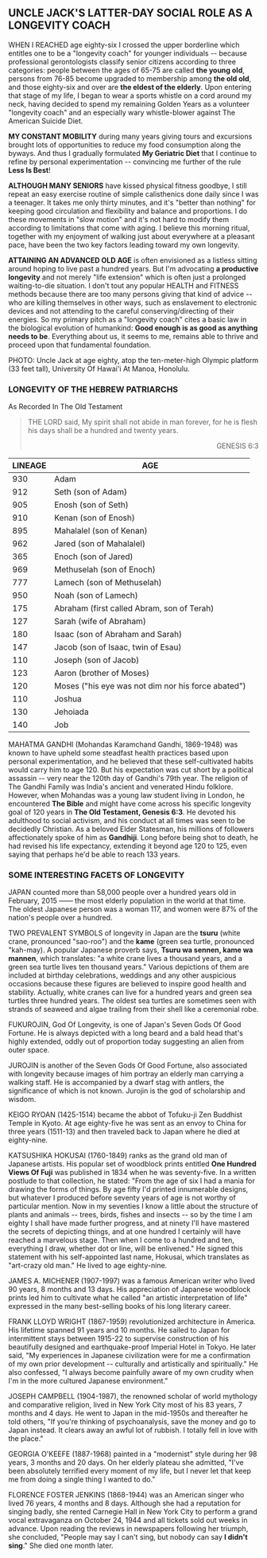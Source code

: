 <style>
blockquote > footer {
    float: right;
}

blockquote:after { 
   content: '.'; 
   visibility: hidden; 
   display: block; 
   height: 0; 
   clear: both;
}

table {
    width: 100%;
}

</style>

## UNCLE JACK'S LATTER-DAY SOCIAL ROLE AS A LONGEVITY COACH

<main>

WHEN I REACHED age eighty-six I crossed the upper borderline which entitles one to be a "longevity coach" for younger individuals -- because professional gerontologists classify senior citizens according to three categories: people between the ages of 65-75 are called __the young old__, persons from 76-85 become upgraded to membership among __the old old__, and those eighty-six and over are __the eldest of the elderly__. Upon entering that stage of my life, I began to wear a sports whistle on a cord around my neck, having decided to spend my remaining Golden Years as a volunteer "longevity coach" and an especially wary whistle-blower against The American Suicide Diet.

**MY CONSTANT MOBILITY** during many years giving tours and excursions brought lots of opportunities to reduce my food consumption along the byways. And thus I gradually formulated **My Geriatric Diet** that I continue to refine by personal experimentation -- convincing me further of the rule __Less Is Best__!

**ALTHOUGH MANY SENIORS** have kissed physical fitness goodbye, I still repeat an easy exercise routine of simple calisthenics done daily since I was a teenager. It takes me only thirty minutes, and it's "better than nothing" for keeping good circulation and flexibility and balance and proportions. I do these movements in "slow motion" and it's not hard to modify them according to limitations that come with aging. I believe this morning ritual, together with my enjoyment of walking just about everywhere at a pleasant pace, have been the two key factors leading toward my own longevity.

**ATTAINING AN ADVANCED OLD AGE** is often envisioned as a listless sitting around hoping to live past a hundred years. But I'm advocating __a productive longevity__ and not merely "life extension" which is often just a prolonged waiting-to-die situation. I don't tout any popular HEALTH and FITNESS methods because there are too many persons giving that kind of advice -- who are killing themselves in other ways, such as enslavement to electronic devices and not attending to the careful conserving/directing of their energies. So my primary pitch as a "longevity coach" cites a basic law in the biological evolution of humankind: __Good enough is as good as anything needs to be__. Everything about us, it seems to me, remains able to thrive and proceed upon that fundamental foundation.

PHOTO: Uncle Jack at age eighty, atop the ten-meter-high Olympic platform (33 feet tall), University Of Hawai'i At Manoa, Honolulu.

<div class="centered">

### LONGEVITY OF THE HEBREW PATRIARCHS 
As Recorded In The Old Testament 

</div>

<blockquote>

THE LORD said, My spirit shall not abide in man forever, for he is flesh his days shall be a hundred and twenty years.

<footer>GENESIS 6:3</footer>
</blockquote>

<table>
<thead>
<tr>
<th>LINEAGE</th> <th>AGE</th>
</tr>
</thead>

<tr>
<td>930</td> <td>Adam</td>
</tr>

<tr>
<td>912</td> <td>Seth (son of Adam)</td>
</tr>

<tr>
<td>905</td> <td>Enosh (son of Seth)</td>
</tr>

<tr>
<td>910</td> <td>Kenan (son of Enosh)</td>
</tr>

<tr>
<td>895</td> <td>Mahalalel (son of Kenan)</td>
</tr>

<tr>
<td>962</td> <td>Jared (son of Mahalalel)</td>
</tr>

<tr>
<td>365</td> <td>Enoch (son of Jared)</td>
</tr>

<tr>
<td>969</td> <td>Methuselah (son of Enoch)</td>
</tr>

<tr>
<td>777</td> <td>Lamech (son of Methuselah)</td>
</tr>

<tr>
<td>950</td> <td>Noah (son of Lamech)</td>
</tr>

<tr>
<td>175</td> <td>Abraham (first called Abram, son of Terah)</td>
</tr>

<tr>
<td>127</td> <td>Sarah (wife of Abraham)</td>
</tr>

<tr>
<td>180</td> <td>Isaac (son of Abraham and Sarah)</td>
</tr>

<tr>
<td>147</td> <td>Jacob (son of Isaac, twin of Esau)</td>
</tr>
<tr>
<td>110</td> <td>Joseph (son of Jacob)</td>
</tr>

<tr>
<td>123</td> <td>Aaron (brother of Moses)</td>
</tr>

<tr>
<td>120</td> <td>Moses ("his eye was not dim nor his force abated")</td>
</tr>

<tr>
<td>110</td> <td>Joshua</td>
</tr>

<tr>
<td>130</td> <td>Jehoiada</td>
</tr>

<tr>
<td>140</td> <td>Job</td>
</tr>

</table>

<!-- four open circles -->

MAHATMA GANDHI (Mohandas Karamchand Gandhi, 1869-1948) was known to have upheld some steadfast health practices based upon personal experimentation, and he believed that these self-cultivated habits would carry him to age 120. But his expectation was cut short by a political assassin -- very near the 120th day of Gandhi's 79th year. The religion of The Gandhi Family was India's ancient and venerated Hindu folklore. However, when Mohandas was a young law student living in London, he encountered __The Bible__ and might have come across his specific longevity goal of 120 years in __The Old Testament, Genesis 6:3__. He devoted his adulthood to social activism, and his conduct at all times was seen to be decidedly Christian. As a beloved Elder Statesman, his millions of followers affectionately spoke of him as __Gandhiji__. Long before being shot to death, he had revised his life expectancy, extending it beyond age 120 to 125, even saying that perhaps he'd be able to reach 133 years. ​
​
### SOME INTERESTING FACETS OF LONGEVITY

JAPAN counted more than 58,000 people over a hundred years old in February, 2015 —— the most elderly population in the world at that time. The oldest Japanese person was a woman 117, and women were 87% of the nation's people over a hundred.

TWO PREVALENT SYMBOLS of longevity in Japan are the __tsuru__ (white crane, pronounced "sao-roo") and the __kame__ (green sea turtle, pronounced "kah-may). A popular Japanese proverb says, __Tsuru wa sennen, kame wa mannen__, which translates: "a white crane lives a thousand years, and a green sea turtle lives ten thousand years." Various depictions of them are included at birthday celebrations, weddings and any other auspicious occasions because these figures are believed to inspire good health and stability. Actually, white cranes can live for a hundred years and green sea turtles three hundred years. The oldest sea turtles are sometimes seen with strands of seaweed and algae trailing from their shell like a ceremonial robe.

FUKUROJIN, God Of Longevity, is one of Japan's Seven Gods Of Good Fortune. He is always depicted with a long beard and a bald head that's highly extended, oddly out of proportion today suggesting an alien from outer space.

JUROJIN is another of the Seven Gods Of Good Fortune, also associated with longevity because images of him portray an elderly man carrying a walking staff. He is accompanied by a dwarf stag with antlers, the significance of which is not known. Jurojin is the god of scholarship and wisdom.

KEIGO RYOAN (1425-1514) became the abbot of Tofuku-ji Zen Buddhist Temple in Kyoto. At age eighty-five he was sent as an envoy to China for three years (1511-13) and then traveled back to Japan where he died at eighty-nine.

KATSUSHIKA HOKUSAI (1760-1849) ranks as the grand old man of Japanese artists. His popular set of woodblock prints entitled __One Hundred Views Of Fuji__ was published in 1834 when he was seventy-five. In a written postlude to that collection, he stated: "From the age of six I had a mania for drawing the forms of things. By age fifty I'd printed innumerable designs, but whatever I produced before seventy years of age is not worthy of particular mention. Now in my seventies I know a little about the structure of plants and animals -- trees, birds, fishes and insects -- so by the time I am eighty I shall have made further progress, and at ninety I'll have mastered the secrets of depicting things, and at one hundred I certainly will have reached a marvelous stage. Then when I come to a hundred and ten, everything I draw, whether dot or line, will be enlivened." He signed this statement with his self-appointed last name, Hokusai, which translates as "art-crazy old man." He lived to age eighty-nine.

JAMES A. MICHENER (1907-1997) was a famous American writer who lived 90 years, 8 months and 13 days. His appreciation of Japanese woodblock prints led him to cultivate what he called "an artistic interpretation of life" expressed in the many best-selling books of his long literary career.

FRANK LLOYD WRIGHT (1867-1959) revolutionized architecture in America. His lifetime spanned 91 years and 10 months. He sailed to Japan for intermittent stays between 1915-22 to supervise construction of his beautifully designed and earthquake-proof Imperial Hotel in Tokyo. He later said, "My experiences in Japanese civilization were for me a confirmation of my own prior development -- culturally and artistically and spiritually." He also confessed, "I always become painfully aware of my own crudity when I'm in the more cultured Japanese environment."

JOSEPH CAMPBELL (1904-1987), the renowned scholar of world mythology and comparative religion, lived in New York City most of his 83 years, 7 months and 4 days. He went to Japan in the mid-1950s and thereafter he told others, "If you're thinking of psychoanalysis, save the money and go to Japan instead. It clears away an awful lot of rubbish. I totally fell in love with the place."

GEORGIA O'KEEFE (1887-1968) painted in a "modernist" style during her 98 years, 3 months and 20 days. On her elderly plateau she admitted, "I've been absolutely terrified every moment of my life, but I never let that keep me from doing a single thing I wanted to do."

FLORENCE FOSTER JENKINS (1868-1944) was an American singer who lived 76 years, 4 months and 8 days. Although she had a reputation for singing badly, she rented Carnegie Hall in New York City to perform a grand vocal extravaganza on October 24, 1944 and all tickets sold out weeks in advance. Upon reading the reviews in newspapers following her triumph, she concluded, "People may say I can't sing, but nobody can say __I didn't sing__." She died one month later.

<!-- four open circles -->
</main>
